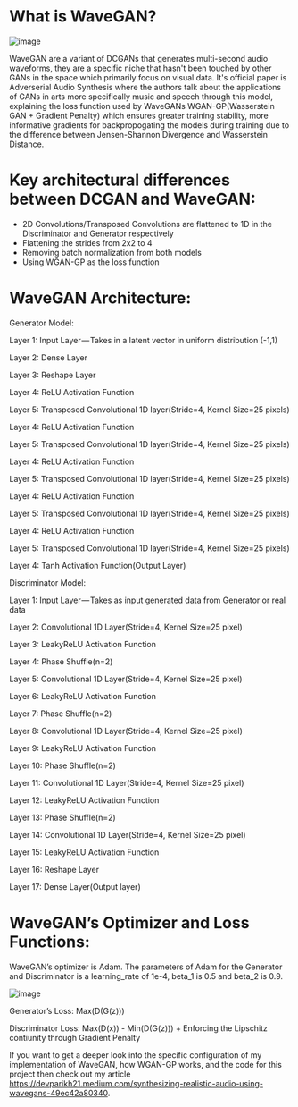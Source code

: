 # What is WaveGAN?
![image](https://user-images.githubusercontent.com/47342287/183469786-10f210e3-cdd7-4d8d-ab64-47db73965104.png)

WaveGAN are a variant of DCGANs that generates multi-second audio waveforms, they are a specific niche that hasn't been touched by other GANs in the space which primarily focus on visual data. It's official paper is Adverserial Audio Synthesis where the authors talk about the applications of GANs in arts more specifically music and speech through this model, explaining the loss function used by WaveGANs WGAN-GP(Wasserstein GAN + Gradient Penalty) which ensures greater training stability, more informative gradients for backpropogating the models during training due to the difference between Jensen-Shannon Divergence and Wasserstein Distance.

# Key architectural differences between DCGAN and WaveGAN:
- 2D Convolutions/Transposed Convolutions are flattened to 1D in the Discriminator and Generator respectively
- Flattening the strides from 2x2 to 4
- Removing batch normalization from both models
- Using WGAN-GP as the loss function

# WaveGAN Architecture:

Generator Model:

Layer 1: Input Layer — Takes in a latent vector in uniform distribution (-1,1)

Layer 2: Dense Layer 

Layer 3: Reshape Layer

Layer 4: ReLU Activation Function

Layer 5: Transposed Convolutional 1D layer(Stride=4, Kernel Size=25 pixels)

Layer 4: ReLU Activation Function

Layer 5: Transposed Convolutional 1D layer(Stride=4, Kernel Size=25 pixels)

Layer 4: ReLU Activation Function

Layer 5: Transposed Convolutional 1D layer(Stride=4, Kernel Size=25 pixels)

Layer 4: ReLU Activation Function

Layer 5: Transposed Convolutional 1D layer(Stride=4, Kernel Size=25 pixels)

Layer 4: ReLU Activation Function

Layer 5: Transposed Convolutional 1D layer(Stride=4, Kernel Size=25 pixels)

Layer 4: Tanh Activation Function(Output Layer)

Discriminator Model:

Layer 1: Input Layer — Takes as input generated data from Generator or real data

Layer 2: Convolutional 1D Layer(Stride=4, Kernel Size=25 pixel)

Layer 3: LeakyReLU Activation Function

Layer 4: Phase Shuffle(n=2)

Layer 5: Convolutional 1D Layer(Stride=4, Kernel Size=25 pixel)

Layer 6: LeakyReLU Activation Function

Layer 7: Phase Shuffle(n=2)

Layer 8: Convolutional 1D Layer(Stride=4, Kernel Size=25 pixel)

Layer 9: LeakyReLU Activation Function

Layer 10: Phase Shuffle(n=2)

Layer 11: Convolutional 1D Layer(Stride=4, Kernel Size=25 pixel)

Layer 12: LeakyReLU Activation Function

Layer 13: Phase Shuffle(n=2)

Layer 14: Convolutional 1D Layer(Stride=4, Kernel Size=25 pixel)

Layer 15: LeakyReLU Activation Function

Layer 16: Reshape Layer

Layer 17: Dense Layer(Output layer)

# WaveGAN’s Optimizer and Loss Functions:
WaveGAN’s optimizer is Adam. The parameters of Adam for the Generator and Discriminator is a learning_rate of 1e-4, beta_1 is 0.5 and beta_2 is 0.9. 

![image](https://user-images.githubusercontent.com/47342287/183469991-458446a0-0d76-4353-be2d-2d706bb10579.png)

Generator’s Loss: Max(D(G(z)))

Discriminator Loss: Max(D(x)) - Min(D(G(z))) + Enforcing the Lipschitz contiunity through Gradient Penalty

If you want to get a deeper look into the specific configuration of my implementation of WaveGAN, how WGAN-GP works, and the code for this project then check out my article https://devparikh21.medium.com/synthesizing-realistic-audio-using-wavegans-49ec42a80340.
